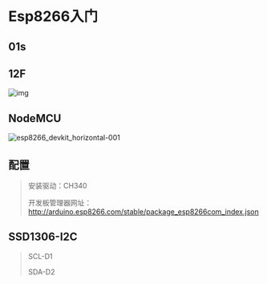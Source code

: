 <!-- 
title: 00-Esp8266入门
sort: 
--> 

# Esp8266入门

## 01s

## 12F

![img](https://img2018.cnblogs.com/blog/1502586/201906/1502586-20190605075223754-2034335090.png)

## NodeMCU

![esp8266_devkit_horizontal-001](https://gitee.com/nmdfzf404/Image-hosting/raw/master/2020/20201230180958.png)

## 配置

> 安装驱动：CH340
>
> 开发板管理器网址：http://arduino.esp8266.com/stable/package_esp8266com_index.json
>

## SSD1306-I2C

> SCL-D1
>
> SDA-D2